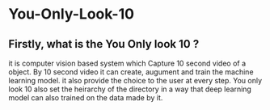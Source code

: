 # You-Only-Look-10
## Firstly, what is the You Only look 10  ? 
it is computer vision based system which Capture 10 second video of a object.
By 10 second video it can create, augument and train the machine learning model. it also provide the choice  to the user at every step.
You only look 10 also set the heirarchy of the directory in a way that deep learning model can also trained on the data made by it.



